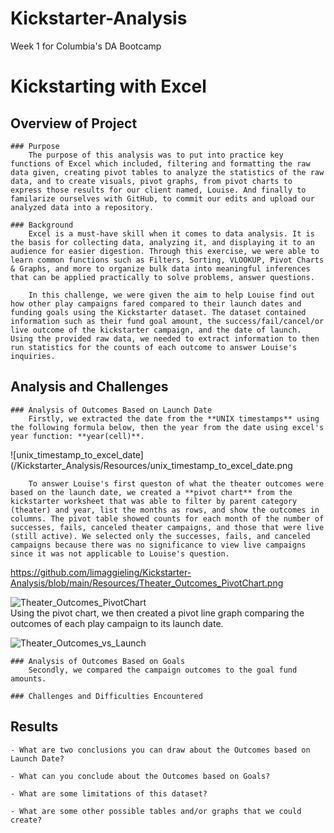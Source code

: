 # Kickstarter-Analysis
Week 1 for Columbia's DA Bootcamp

# Kickstarting with Excel

## Overview of Project

	### Purpose
		The purpose of this analysis was to put into practice key functions of Excel which included, filtering and formatting the raw data given, creating pivot tables to analyze the statistics of the raw data, and to create visuals, pivot graphs, from pivot charts to express those results for our client named, Louise. And finally to familarize ourselves with GitHub, to commit our edits and upload our analyzed data into a repository.
	
	### Background
		Excel is a must-have skill when it comes to data analysis. It is the basis for collecting data, analyzing it, and displaying it to an audience for easier digestion. Through this exercise, we were able to learn common functions such as Filters, Sorting, VLOOKUP, Pivot Charts & Graphs, and more to organize bulk data into meaningful inferences that can be applied practically to solve problems, answer questions. 
	
		In this challenge, we were given the aim to help Louise find out how other play campaigns fared compared to their launch dates and funding goals using the Kickstarter dataset. The dataset contained information such as their fund goal amount, the success/fail/cancel/or live outcome of the kickstarter campaign, and the date of launch. Using the provided raw data, we needed to extract information to then run statistics for the counts of each outcome to answer Louise's inquiries. 
 
## Analysis and Challenges

	### Analysis of Outcomes Based on Launch Date
		Firstly, we extracted the date from the **UNIX timestamps** using the following formula below, then the year from the date using excel's year function: **year(cell)**. 

![unix_timestamp_to_excel_date](/Kickstarter_Analysis/Resources/unix_timestamp_to_excel_date.png

		To answer Louise's first queston of what the theater outcomes were based on the launch date, we created a **pivot chart** from the kickstarter worksheet that was able to filter by parent category (theater) and year, list the months as rows, and show the outcomes in columns. The pivot table showed counts for each month of the number of successes, fails, canceled theater campaigns, and those that were live (still active). We selected only the successes, fails, and canceled campaigns because there was no significance to view live campaigns since it was not applicable to Louise's question.

https://github.com/limaggieling/Kickstarter-Analysis/blob/main/Resources/Theater_Outcomes_PivotChart.png
		
![Theater_Outcomes_PivotChart](/Kickstarter_Analysis/Resources/Theater_Outcomes_PivotChart.png)		
		Using the pivot chart, we then created a pivot line graph comparing the outcomes of each play campaign to its launch date.
		
![Theater_Outcomes_vs_Launch](/Kickstarter_Analysis/Resources/Theater_Outcomes_vs_Launch.png)

	### Analysis of Outcomes Based on Goals
		Secondly, we compared the campaign outcomes to the goal fund amounts. 

	### Challenges and Difficulties Encountered

## Results

	- What are two conclusions you can draw about the Outcomes based on Launch Date?

	- What can you conclude about the Outcomes based on Goals?

	- What are some limitations of this dataset?

	- What are some other possible tables and/or graphs that we could create?
